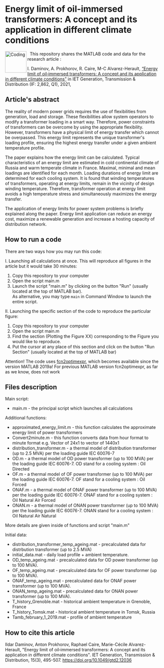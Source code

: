 # Energy limit of oil-immersed transformers: A concept and its application in different climate conditions
<img align="left" alt="Coding" width="70" src="https://ietresearch.onlinelibrary.wiley.com/cms/asset/3a85b982-576e-4f87-8c2d-2725562b7946/gtd2.v15.3.cover.jpg">

  
This repository shares the MATLAB code and data for the research article :
  
I. Daminov, A. Prokhorov, R. Caire, M-C Alvarez-Herault, [“Energy limit of oil‐immersed transformers: A concept and its application in different climate conditions”](https://doi.org/10.1049/gtd2.12036) in IET Generation, Transmission & Distribution (IF: 2,862, Q1), 2021, 

## Article's abstract
The reality of modern power grids requires the use of flexibilities from generation, load and storage. These flexibilities allow system operators to modify a transformer loading in a smart way. Therefore, power constraints of transformers can be overcome by using the appropriate flexibility. However, transformers have a physical limit of energy transfer which cannot be overpassed. This energy limit represents the unique transformer's loading profile, ensuring the highest energy transfer under a given ambient temperature profile.

The paper explains how the energy limit can be calculated. Typical characteristics of an energy limit are estimated in cold continental climate of Russia and warm temperate climate in France. Maximal, minimal and mean loadings are identified for each month. Loading durations of energy limit are determined for each cooling system. It is found that winding temperatures of transformers, operating at energy limits, remain in the vicinity of design winding temperature. Therefore, transformer operation at energy limit avoids a high temperature stress and simultaneously maximizes the energy transfer.

The application of energy limits for power system problems is briefly explained along the paper. Energy limit application can reduce an energy cost, maximize a renewable generation and increase a hosting capacity of distribution network.

## How to run a code 
There are two ways how you may run this code:
  
I. Launching all calculations at once. This will reproduce all figures in the article but it would take 30 minutes:
1. Copy this repository to your computer 
2. Open the script main.m
3. Launch the script "main.m" by clicking on the button "Run" (usually located at the top of MATLAB bar).\
As alternative, you may type ```main``` 
in Command Window to launch the entire script. 


II. Launching the specific section of the code to reproduce the particular figure: 
1. Copy this repository to your computer 
2. Open the script main.m 
3. Find the section (Plotting the Figure XX) corresponding to the Figure you would like to reproduce. 
4. Put the cursor at any place of this section and click on the button "Run Section" (usually located at the top of MATLAB bar)
  
Attention! The code uses [fcn2optimexpr](https://fr.mathworks.com/help/optim/ug/fcn2optimexpr.html), which becomes available since the version MATLAB 2019a! For previous MATLAB version fcn2optimexpr, as far as we know, does not work

## Files description
Main script:
* main.m - the principal script which launches all calculations
  
Additional functions: 
* approximated_energy_limit.m - this function calculates the approximate energy limit of power transformers
* Convert2minute.m - this function converts data from hour format to minute format e.g. Vector of 24x1 to vector of 1440x1
* distribution_transformer.m - a thermal model of distribution transformer (up to 2.5 MVA) per the loading guide IEC 60076-7
* OD.m - a thermal model of OD power transformer (up to 100 MVA) per the loading guide IEC 60076-7. OD stand for a cooling system : Oil Directed
* OF.m - a thermal model of OF power transformer (up to 100 MVA) per the loading guide IEC 60076-7. OF stand for a cooling system : Oil Forced
* ONAF.m - a thermal model of ONAF power transformer (up to 100 MVA) per the loading guide IEC 60076-7. ONAF stand for a cooling system : Oil Natural Air Forced
* ONAN.m - a thermal model of ONAN power transformer (up to 100 MVA) per the loading guide IEC 60076-7. ONAN stand for a cooling system : Oil Natural Air Natural
  
More details are given inside of functions and script "main.m"

Initial data:
* distribution_transformer_temp_ageing.mat - precalculated data for distrbution transformer (up to 2.5 MVA)
* initial_data.mat - daily load profile + ambient temperature.
* OD_temp_ageing.mat - precalculated data for OD power transformer (up to 100 MVA).  
* OF_temp_ageing.mat - precalculated data for OF power transformer (up to 100 MVA).  
* ONAF_temp_ageing.mat - precalculated data for ONAF power transformer (up to 100 MVA).  
* ONAN_temp_ageing.mat - precalculated data for ONAN power transformer (up to 100 MVA).  
* T_history_Grenoble.mat - historical ambient temperature in Grenoble, France
* T_history_Tomsk.mat - historical ambient temperature in Tomsk, Russia
* Tamb_february_1_2019.mat - profile of ambient temperature 

## How to cite this article 
Ildar Daminov, Anton Prokhorov, Raphael Caire, Marie-Cécile Alvarez-Herault, "Energy limit of oil‐immersed transformers: A concept and its application in different climate conditions". IET Generation, Transmission & Distribution, 15(3), 495-507.  https://doi.org/10.1049/gtd2.12036 



